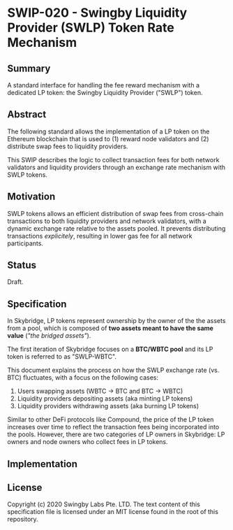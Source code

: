# SWIP-020 - Swingby Liquidity Provider (SWLP) Token Rate Mechanism

## Summary

A standard interface for handling the fee reward mechanism with a dedicated LP token: the Swingby Liquidity Provider ("SWLP") token.

## Abstract

The following standard allows the implementation of a LP token on the Ethereum blockchain that is used to (1) reward node validators and (2) distribute swap fees to liquidity providers.

This SWIP describes the logic to collect transaction fees for both network validators and liquidity providers through an exchange rate mechanism with SWLP tokens.  

## Motivation

SWLP tokens allows an efficient distribution of swap fees from cross-chain transactions to both liquidity providers and network validators, with a dynamic exchange rate relative to the assets pooled. It prevents distributing transactions _explicitely_, resulting in lower gas fee for all network participants.

## Status

Draft.

## Specification

In Skybridge, LP tokens represent ownership by the owner of the the assets from a pool, which is composed of **two assets meant to have the same value** (_"the bridged assets"_).

The first iteration of Skybridge focuses on a **BTC/WBTC pool** and its LP token is referred to as "SWLP-WBTC".

This document explains the process on how the SWLP exchange rate (vs. BTC) fluctuates, with a focus on the following cases:

1. Users swapping assets (WBTC -> BTC and BTC -> WBTC)
2. Liquidity providers depositing assets (aka minting LP tokens)
3. Liquidity providers withdrawing assets (aka burning LP tokens)

Similar to other DeFi protocols like Compound, the price of the LP token increases over time to reflect the transaction fees being incorporated into the pools. However, there are two categories of LP owners in Skybridge: LP owners and node owners who collect fees in LP tokens.

## Implementation

## License

Copyright (c) 2020 Swingby Labs Pte. LTD. The text content of this specification file is licensed under an MIT license found in the root of this repository.
